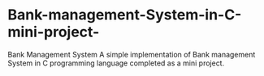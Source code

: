 # Bank-management-System-in-C-mini-project-
Bank Management System A simple implementation of Bank management System in C programming language completed as a mini project.
